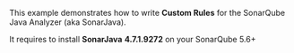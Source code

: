 This example demonstrates how to write **Custom Rules** for the SonarQube Java Analyzer (aka SonarJava).

It requires to install **SonarJava** **4.7.1.9272** on your SonarQube 5.6+
